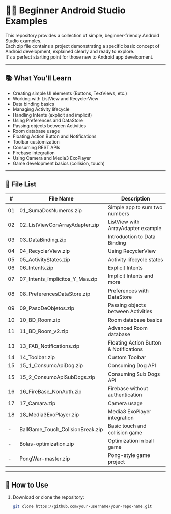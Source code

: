 # 🧑‍💻 Beginner Android Studio Examples

This repository provides a collection of simple, beginner-friendly Android Studio examples.  
Each zip file contains a project demonstrating a specific basic concept of Android development, explained clearly and ready to explore.  
It's a perfect starting point for those new to Android app development.

---

## 📚 What You’ll Learn

- Creating simple UI elements (Buttons, TextViews, etc.)  
- Working with ListView and RecyclerView  
- Data binding basics  
- Managing Activity lifecycle  
- Handling Intents (explicit and implicit)  
- Using Preferences and DataStore  
- Passing objects between Activities  
- Room database usage  
- Floating Action Button and Notifications  
- Toolbar customization  
- Consuming REST APIs  
- Firebase integration  
- Using Camera and Media3 ExoPlayer  
- Game development basics (collision, touch)

---

## 📁 File List

| #   | File Name                  | Description                             |
|-----|----------------------------|---------------------------------------|
| 01  | 01_SumaDosNumeros.zip       | Simple app to sum two numbers          |
| 02  | 02_ListViewConArrayAdapter.zip | ListView with ArrayAdapter example   |
| 03  | 03_DataBinding.zip          | Introduction to Data Binding           |
| 04  | 04_RecyclerView.zip         | Using RecyclerView                     |
| 05  | 05_ActivityStates.zip       | Activity lifecycle states              |
| 06  | 06_Intents.zip              | Explicit Intents                       |
| 07  | 07_Intents_Implicitos_Y_Mas.zip | Implicit Intents and more           |
| 08  | 08_PreferencesDataStore.zip | Preferences with DataStore             |
| 09  | 09_PasoDeObjetos.zip        | Passing objects between Activities     |
| 10  | 10_BD_Room.zip              | Room database basics                   |
| 11  | 11_BD_Room_v2.zip           | Advanced Room database                 |
| 13  | 13_FAB_Notifications.zip    | Floating Action Button & Notifications |
| 14  | 14_Toolbar.zip              | Custom Toolbar                        |
| 15  | 15_1_ConsumoApiDog.zip      | Consuming Dog API                     |
| 15  | 15_2_ConsumoApiSubDogs.zip  | Consuming Sub Dogs API                 |
| 16  | 16_FireBase_NonAuth.zip     | Firebase without authentication       |
| 17  | 17_Camara.zip               | Camera usage                         |
| 18  | 18_Media3ExoPlayer.zip      | Media3 ExoPlayer integration           |
| -   | BallGame_Touch_ColisionBreak.zip | Basic touch and collision game   |
| -   | Bolas-optimization.zip      | Optimization in ball game               |
| -   | PongWar-master.zip          | Pong-style game project                 |

---

## 🚀 How to Use

1. Download or clone the repository:  
   ```bash
   git clone https://github.com/your-username/your-repo-name.git
